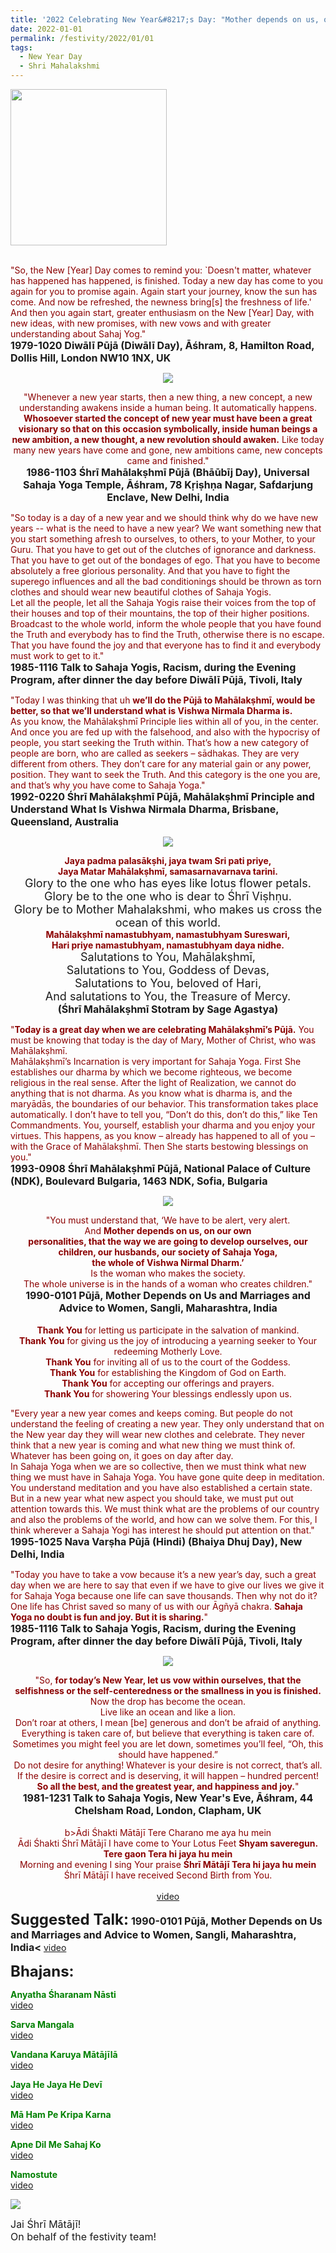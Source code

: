 ```yaml
---
title: '2022 Celebrating New Year&#8217;s Day: "Mother depends on us, on our own personalities, that the way we are going to develop ourselves, our children, our husbands, our society of Sahaja Yoga, the whole of Vishwa Nirmal Dharm." '
date: 2022-01-01
permalink: /festivity/2022/01/01
tags:
  - New Year Day
  - Shri Mahalakshmi
---
```


<div style="text-align: left"><img src="/images/image1.png" width="250" /></div><br>

<p>
<font color="DarkRed">"So, the New [Year] Day comes to remind you: `Doesn't matter, whatever has happened has happened, is finished. Today a new day has come to you again for you to promise again. Again start your journey, know the sun has come. And now be refreshed, the newness bring[s] the freshness of life.' And then you again start, greater enthusiasm on the New [Year] Day, with new ideas, with new promises, with new vows and with greater understanding about Sahaj Yog."</font><br>
<font size="+0"><b>1979-1020 Diwālī Pūjā (Diwālī Day), Āśhram, 8, Hamilton Road, Dollis Hill, London NW10 1NX, UK</b></font>
</p>

<div style="text-align: center"><img src="/images/image871.png" /></div>

<p style="text-align:center;">
<font color="DarkRed">"Whenever a new year starts, then a new thing, a new concept, a new understanding awakens inside a human being. It automatically happens. <b>Whosoever started the concept of new year must have been a great visionary so that on this occasion symbolically, inside human beings a new ambition, a new thought, a new revolution should awaken.</b> Like today many new years have come and gone, new ambitions came, new concepts came and finished."</font><br>
<font size="+0"><b>1986-1103 Śhrī Mahālakṣhmī Pūjā (Bhāūbīj Day), Universal Sahaja Yoga Temple, Āśhram, 78 Kṛiṣhṇa Nagar, Safdarjung Enclave, New Delhi, India</b></font>
</p>

<p>
<font color="DarkRed">"So today is a day of a new year and we should think why do we have new years -- what is the need to have a new year? We want something new that you start something afresh to ourselves, to others, to your Mother, to your Guru. That you have to get out of the clutches of ignorance and darkness. That you have to get out of the bondages of ego. That you have to become absolutely a free glorious personality. And that you have to fight the superego influences and all the bad conditionings should be thrown as torn clothes and should wear new beautiful clothes of Sahaja Yogis.<br>
Let all the people, let all the Sahaja Yogis raise their voices from the top of their houses and top of their mountains, the top of their higher positions. Broadcast to the whole world, inform the whole people that you have found the Truth and everybody has to find the Truth, otherwise there is no escape. That you have found the joy and that everyone has to find it and everybody must work to get to it."</font><br>
<font size="+0"><b>1985-1116 Talk to Sahaja Yogis, Racism, during the Evening Program, after dinner the day before Diwālī Pūjā, Tivoli, Italy</b></font>
</p>

<p>
<font color="DarkRed">"Today I was thinking that uh <b>we’ll do the Pūjā to Mahālakṣhmī, would be better, so that we’ll understand what is Vishwa Nirmala Dharma is.</b><br>
As you know, the Mahālakṣhmī Principle lies within all of you, in the center. And once you are fed up with the falsehood, and also with the hypocrisy of people, you start seeking the Truth within. That’s how a new category of people are born, who are called as seekers – sādhakas. They are very different from others. They don’t care for any material gain or any power, position. They want to seek the Truth. And this category is the one you are, and that’s why you have come to Sahaja Yoga."</font><br>
<font size="+0"><b>1992-0220 Śhrī Mahālakṣhmī Pūjā, Mahālakṣhmī Principle and Understand What Is Vishwa Nirmala Dharma, Brisbane, Queensland, Australia</b></font>
</p>

<div style="text-align: center"><img src="/images/image872.png" /></div>

<p style="text-align:center;">
<font color="DarkRed"><b>Jaya padma palasākṣhi, jaya twam Sri pati priye,<br>
Jaya Matar Mahālakṣhmī, samasarnavarnava tarini.</b></font><br>
<font size="+1">Glory to the one who has eyes like lotus flower petals.<br>
Glory be to the one who is dear to Śhrī Viṣhṇu.<br>  
Glory be to Mother Mahalakshmi, who makes us cross the ocean of this world.</font><br>
<font color="DarkRed"><b>Mahālakṣhmī namastubhyam, namastubhyam Sureswari,<br>
Hari priye namastubhyam, namastubhyam daya nidhe.</b></font><br>
<font size="+1">Salutations to You, Mahālakṣhmī,<br>
Salutations to You, Goddess of Devas,<br>
Salutations to You, beloved of Hari,<br>
And salutations to You, the Treasure of Mercy.</font><br>
<font size="+0"><b>(Śhrī Mahālakṣhmī Stotram by Sage Agastya)</b></font><br>
</p>

<p>
<font color="DarkRed">"<b>Today is a great day when we are celebrating Mahālakṣhmī’s Pūjā.</b> You must be knowing that today is the day of Mary, Mother of Christ, who was Mahālakṣhmī.<br>
Mahālakṣhmī’s Incarnation is very important for Sahaja Yoga. First She establishes our dharma by which we become righteous, we become religious in the real sense. After the light of Realization, we cannot do anything that is not dharma. As you know what is dharma is, and the maryādās, the boundaries of our behavior. This transformation takes place automatically. I don’t have to tell you, “Don’t do this, don’t do this,” like Ten Commandments. You, yourself, establish your dharma and you enjoy your virtues. This happens, as you know – already has happened to all of you – with the Grace of Mahālakṣhmī. Then She starts bestowing blessings on you."</font><br>
<font size="+0"><b>1993-0908 Śhrī Mahālakṣhmī Pūjā, National Palace of Culture (NDK), Boulevard Bulgaria, 1463 NDK, Sofia, Bulgaria</b></font>
</p>

<div style="text-align: center"><img src="/images/image873.png" /></div>

<p style="text-align:center;">
<font color="DarkRed">"You must understand that, ‘We have to be alert, very alert.<br>
And <b>Mother depends on us, on our own<br>
personalities, that the way we are going to develop ourselves, our children, our husbands, our society of Sahaja Yoga,<br>
the whole of Vishwa Nirmal Dharm.’</b><br>
Is the woman who makes the society.<br>
The whole universe is in the hands of a woman who creates children."</font><br>
<font size="+0"><b>1990-0101 Pūjā, Mother Depends on Us and Marriages and Advice to Women, Sangli, Maharashtra, India</b></font>
<br>
<br>
<font color="DarkRed"><b>Thank You</b> for letting us participate in the salvation of mankind.<br>
<b>Thank You</b> for giving us the joy of introducing a yearning seeker to Your redeeming Motherly Love.<br>
<b>Thank You</b> for inviting all of us to the court of the Goddess.<br>
<b>Thank You</b> for establishing the Kingdom of God on Earth.<br>
<b>Thank You</b> for accepting our offerings and prayers.<br>
<b>Thank You</b> for showering Your blessings endlessly upon us.</font><br>
</p>

<p>
<font color="DarkRed">"Every year a new year comes and keeps coming. But people do not understand the feeling of creating a new year. They only understand that on the New year day they will wear new clothes and celebrate. They never think that a new year is coming and what new thing we must think of. Whatever has been going on, it goes on day after day.<br>
In Sahaja Yoga when we are so collective, then we must think what new thing we must have in Sahaja Yoga. You have gone quite deep in meditation. You understand meditation and you have also established a certain state. But in a new year what new aspect you should take, we must put out attention towards this. We must think what are the problems of our country and also the problems of the world, and how can we solve them. For this, I think wherever a Sahaja Yogi has interest he should put attention on that."</font><br>
<font size="+0"><b>1995-1025 Nava Varṣha Pūjā (Hindi) (Bhaiya Dhuj Day), New Delhi, India</b></font>
</p>

<p>
<font color="DarkRed">"Today you have to take a vow because it’s a new year’s day, such a great day when we are here to say that even if we have to give our lives we give it for Sahaja Yoga because one life can save thousands. Then why not do it? One life has Christ saved so many of us with our Āgñyā chakra. <b>Sahaja Yoga no doubt is fun and joy. But it is sharing.</b>"</font><br>
<font size="+0"><b>1985-1116 Talk to Sahaja Yogis, Racism, during the Evening Program, after dinner the day before Diwālī Pūjā, Tivoli, Italy</b></font>
</p>

<div style="text-align: center"><img src="/images/image874.png" /></div>

<p style="text-align:center;">
<font color="DarkRed">"So, <b>for today’s New Year, let us vow within ourselves, that the selfishness or the self-centeredness or the smallness in you is finished.</b><br>
Now the drop has become the ocean.<br>
Live like an ocean and like a lion.<br>
Don’t roar at others, I mean [be] generous and don’t be afraid of anything. Everything is taken care of, but believe that everything is taken care of. Sometimes you might feel you are let down, sometimes you’ll feel, “Oh, this should have happened.”<br>
Do not desire for anything! Whatever is your desire is not correct, that’s all. If the desire is correct and is deserving, it will happen – hundred percent!<br>
<b>So all the best, and the greatest year, and happiness and joy.</b>"</font><br>
<font size="+0"><b>1981-1231 Talk to Sahaja Yogis, New Year's Eve, Āśhram, 44 Chelsham Road, London, Clapham, UK</b></font><br>
<br>
<font color="DarkRed">b>Ādi Śhakti Mātājī Tere Charano me aya hu mein</b><br>
Ādi Śhakti Śhrī Mātājī I have come to Your Lotus Feet
<b>Shyam saveregun. Tere gaon Tera hi jaya hu mein</b><br>
Morning and evening I sing Your praise
<b>Śhrī Mātājī Tera hi jaya hu mein</b><br>
Śhrī Mātājī I have received Second Birth from You.</font><br>
<br>
<a href="https://youtu.be/L1wSDCxZKS0">video</a>
</p>

<font size="+2"><b>Suggested Talk:</b></font> 
<font size="+0"><b>1990-0101 Pūjā, Mother Depends on Us and Marriages and Advice to Women, Sangli, Maharashtra, India<</b></font>
<a href="https://vimeo.com/25165137"> video</a><br>

<font size="+2"><b>Bhajans:</b></font>

<p>
<font color="green"><b>Anyatha Śharanam Nāsti</b></font><br>
<a href="https://seven-teams.github.io/Videos_Links.html">video</a>
</p>

<p>
<font color="green"><b>Sarva Mangala</b></font><br>
<a href="https://seven-teams.github.io/Videos_Links.html">video</a>
</p>

<p>
<font color="green"><b>Vandana Karuya Mātājīlā</b></font><br>
<a href="https://seven-teams.github.io/Videos_Links.html">video</a>
</p>

<p>
<font color="green"><b>Jaya He Jaya He Devī</b></font><br>
<a href="https://seven-teams.github.io/Videos_Links.html">video</a>
</p>
 
<p>
<font color="green"><b>Mā Ham Pe Kripa Karna</b></font><br>
<a href="https://seven-teams.github.io/Videos_Links.html">video</a>
</p>

<p>
<font color="green"><b>Apne Dil Me Sahaj Ko</b></font><br>
<a href="https://seven-teams.github.io/Videos_Links.html">video</a>
</p>

<p>
<font color="green"><b>Namostute</b></font><br>
<a href="https://seven-teams.github.io/Videos_Links.html">video</a>
</p>

<div style="text-align: left"><img src="/images/image875.png" /></div>

<p>
<font size="+0">Jai Śhrī Mātājī!<br>
On behalf of the festivity team!</font>
</p>